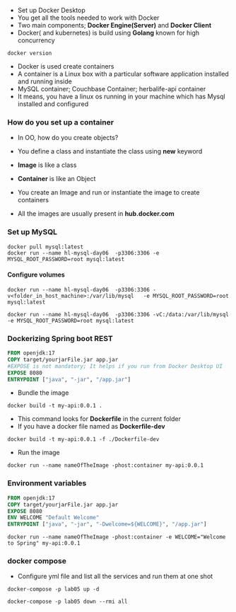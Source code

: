* Set up Docker Desktop
* You get all the tools needed to work with Docker
* Two main components; **Docker Engine(Server)** and **Docker Client**
* Docker( and kubernetes) is build using **Golang** known for high concurrency

```
docker version
```

* Docker is used create containers
* A container is a Linux box with a particular software application installed and running inside
* MySQL container; Couchbase Container; herbalife-api container
* It means, you have a linux os running in your machine which has Mysql installed and configured

### How do you set up a container

* In OO, how do you create objects?
* You define a class and instantiate the class using **new** keyword

* **Image** is like a class
* **Container** is like an Object
* You create an Image and run or instantiate the image to create containers
* All the images are usually present in **hub.docker.com**

### Set up MySQL

```
docker pull mysql:latest
docker run --name hl-mysql-day06  -p3306:3306 -e MYSQL_ROOT_PASSWORD=root mysql:latest
```

#### Configure volumes

```
docker run --name hl-mysql-day06  -p3306:3306 -v<folder_in_host_machine>:/var/lib/mysql   -e MYSQL_ROOT_PASSWORD=root mysql:latest
```

```
docker run --name hl-mysql-day06  -p3306:3306 -vC:/data:/var/lib/mysql   -e MYSQL_ROOT_PASSWORD=root mysql:latest
```


### Dockerizing Spring boot REST

``` Dockerfile
FROM openjdk:17
COPY target/yourjarFile.jar app.jar
#EXPOSE is not mandatory; It helps if you run from Docker Desktop UI
EXPOSE 8080
ENTRYPOINT ["java", "-jar", "/app.jar"]
```

* Bundle the image

```
docker build -t my-api:0.0.1 .
```

* This command looks for **Dockerfile** in the current folder
* If you have a docker file named as **Dockerfile-dev**

```
docker build -t my-api:0.0.1 -f ./Dockerfile-dev
```

* Run the image

```
docker run --name nameOfTheImage -phost:container my-api:0.0.1
```


### Environment variables

``` Dockerfile
FROM openjdk:17
COPY target/yourjarFile.jar app.jar
EXPOSE 8080
ENV WELCOME "Default Welcome"
ENTRYPOINT ["java", "-jar", "-Dwelcome=${WELCOME}", "/app.jar"]
```

```
docker run --name nameOfTheImage -phost:container -e WELCOME="Welcome to Spring" my-api:0.0.1
```

### docker compose

* Configure yml file and list all the services and run them at one shot

```
docker-compose -p lab05 up -d
```

```
docker-compose -p lab05 down --rmi all
```









